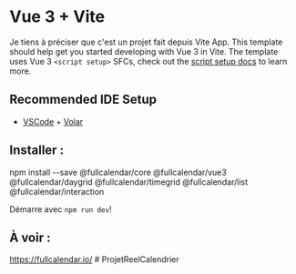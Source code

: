 # Vue 3 + Vite

Je tiens à préciser que c'est un projet fait depuis Vite App.
This template should help get you started developing with Vue 3 in Vite. The template uses Vue 3 `<script setup>` SFCs, check out the [script setup docs](https://v3.vuejs.org/api/sfc-script-setup.html#sfc-script-setup) to learn more.

## Recommended IDE Setup

- [VSCode](https://code.visualstudio.com/) + [Volar](https://marketplace.visualstudio.com/items?itemName=johnsoncodehk.volar)

## Installer :


npm install --save @fullcalendar/core @fullcalendar/vue3 @fullcalendar/daygrid @fullcalendar/timegrid @fullcalendar/list @fullcalendar/interaction

Démarre avec `npm run dev`!

## À voir :

https://fullcalendar.io/
#   P r o j e t R e e l C a l e n d r i e r  
 